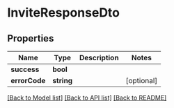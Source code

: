 # InviteResponseDto

## Properties
Name | Type | Description | Notes
------------ | ------------- | ------------- | -------------
**success** | **bool** |  | 
**errorCode** | **string** |  | [optional] 

[[Back to Model list]](../../README.md#documentation-for-models) [[Back to API list]](../../README.md#documentation-for-api-endpoints) [[Back to README]](../../README.md)

